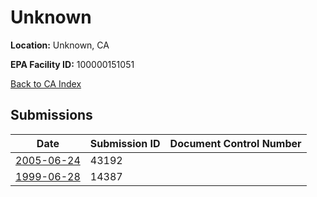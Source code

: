 # Unknown

**Location:** Unknown, CA

**EPA Facility ID:** 100000151051

[Back to CA Index](../../index.md)

## Submissions

| Date | Submission ID | Document Control Number |
|------|--------------|-------------------------|
| [2005-06-24](submissions/43192.md) | 43192 |  |
| [1999-06-28](submissions/14387.md) | 14387 |  |
